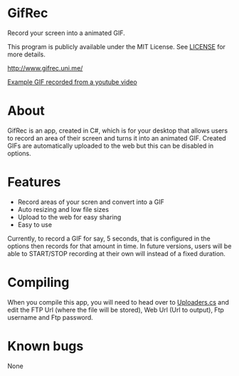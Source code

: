 GifRec
======
Record your screen into a animated GIF. 

This program is publicly available under the MIT License. See [LICENSE](http://opensource.org/licenses/MIT) for more details.

http://www.gifrec.uni.me/

[Example GIF recorded from a youtube video](http://www.gifrec.uni.me/i/ZWPLW.gif)

About
=====

GifRec is an app, created in C#, which is for your desktop that allows users to record an area of their screen and turns it into an animated GIF. Created GIFs are automatically uploaded to the web but this can be disabled in options.

Features
========

- Record areas of your scren and convert into a GIF
- Auto resizing and low file sizes
- Upload to the web for easy sharing
- Easy to use
 
Currently, to record a GIF for say, 5 seconds, that is configured in the options then records for that amount in time. In future versions, users will be able to START/STOP recording at their own will instead of a fixed duration.

Compiling
=====

When you compile this app, you will need to head over to [Uploaders.cs](https://github.com/ben-shepherd/GifRec/blob/master/src/Uploaders.cs) and edit the FTP Url (where the file will be stored), Web Url (Url to output), Ftp username and Ftp password.

Known bugs
=========

None 
